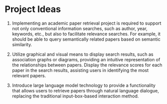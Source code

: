 # Project Ideas

1. Implementing an academic paper retrieval project is required to support not only conventional information searches, such as author, year, keywords, etc., but also to facilitate relevance searches. For example, it should be able to query semantically related papers based on semantic similarity.

2. Utilize graphical and visual means to display search results, such as association graphs or diagrams, providing an intuitive representation of the relationships between papers. Display the relevance scores for each paper in the search results, assisting users in identifying the most relevant papers.

3. Introduce large language model technology to provide a functionality that allows users to retrieve papers through natural language dialogue, replacing the traditional input-box-based interaction method.
